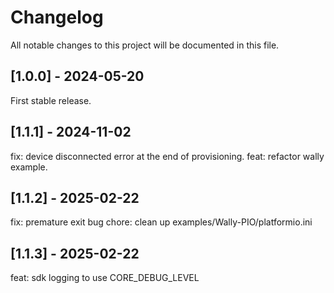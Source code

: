 # Changelog

All notable changes to this project will be documented in this file.

## [1.0.0] - 2024-05-20

First stable release.

## [1.1.1] - 2024-11-02

fix: device disconnected error at the end of provisioning.
feat: refactor wally example.

## [1.1.2] - 2025-02-22

fix: premature exit bug 
chore: clean up examples/Wally-PIO/platformio.ini

## [1.1.3] - 2025-02-22

feat: sdk logging to use CORE_DEBUG_LEVEL
